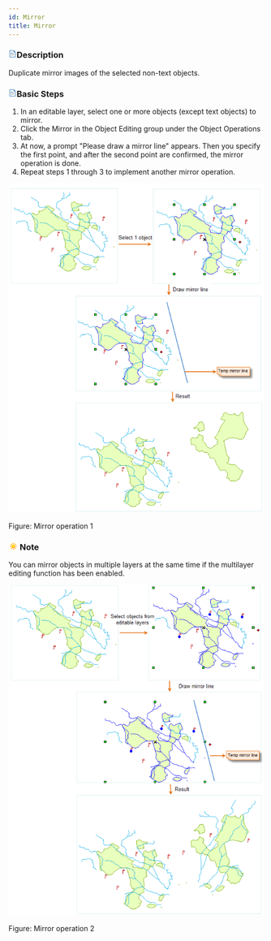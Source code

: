 ```yaml
---
id: Mirror
title: Mirror
---
```


### ![](../../../img/read.gif)Description

Duplicate mirror images of the selected non-text objects.

### ![](../../../img/read.gif)Basic Steps

  1. In an editable layer, select one or more objects (except text objects) to mirror.
  2. Click the Mirror in the Object Editing group under the Object Operations tab. 
  3. At now, a prompt "Please draw a mirror line" appears. Then you specify the first point, and after the second point are confirmed, the mirror operation is done.
  4. Repeat steps 1 through 3 to implement another mirror operation.

![](img-en/Mirror1.png)  
 
Figure: Mirror operation 1  
  
### ![](../../../img/note.png)Note

You can mirror objects in multiple layers at the same time if the multilayer editing function has been enabled.

![](img-en/Mirror2.png)  

Figure: Mirror operation 2  